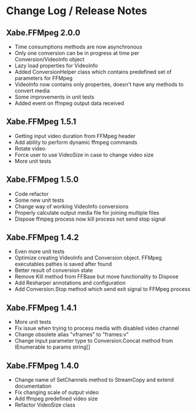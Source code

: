 Change Log / Release Notes
==========================

## Xabe.FFMpeg 2.0.0

* Time consumptions methods are now asynchronous
* Only one conversion can be in progress at time per Conversion/VideoInfo object
* Lazy load properties for VideoInfo
* Added ConversionHelper class which contains predefined set of parameters for FFMpeg
* VideoInfo now contains only properties, doesn't have any methods to convert media
* Some improvements in unit tests
* Added event on ffmpeg output data received

## Xabe.FFMpeg 1.5.1

* Getting input video duration from FFMpeg header
* Add ability to perform dynamic ffmpeg commands
* Rotate video
* Force user to use VideoSize in case to change video size
* More unit tests

## Xabe.FFMpeg 1.5.0

* Code refactor
* Some new unit tests
* Change way of working VideoInfo conversions
* Properly calculate output media file for joining multiple files
* Dispose ffmpeg process now kill process not send stop signal

## Xabe.FFMpeg 1.4.2

* Even more unit tests
* Optimize creating VideoInfo and Conversion object. FFMpeg executables pathes is saved after found
* Better result of conversion state
* Remove Kill method from FFBase but move functionality to Dispose
* Add Resharper annotations and configuration
* Add Conversion.Stop method which send exit signal to FFMpeg process

## Xabe.FFMpeg 1.4.1

* More unit tests
* Fix issue when trying to process media with disabled video channel
* Change obsolete alias "vframes" to "frames:v"
* Change input parameter type to Conversion.Concat method from IEnumerable<string> to params string[]

## Xabe.FFMpeg 1.4.0

* Change name of SetChannels method to StreamCopy and extend documentation
* Fix changing scale of output video
* Add ffmpeg predefined video size
* Refactor VideoSize class